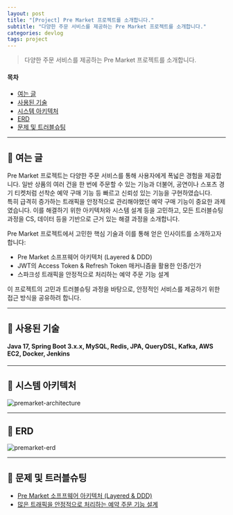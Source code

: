 ```yaml
---
layout: post
title: "[Project] Pre Market 프로젝트를 소개합니다."
subtitle: "다양한 주문 서비스를 제공하는 Pre Market 프로젝트를 소개합니다."
categories: devlog
tags: project
---
```


> 다양한 주문 서비스를 제공하는 Pre Market 프로젝트를 소개합니다.

<!--more-->

#### 목차

- [여는 글](#-여는-글)
- [사용된 기술](#-사용된-기술)
- [시스템 아키텍처](#-시스템-아키텍처)
- [ERD](#-erd)
- [문제 및 트러블슈팅](#-문제-및-트러블슈팅)

---

## 🌱 여는 글

Pre Market 프로젝트는 다양한 주문 서비스를 통해 사용자에게 폭넓은 경험을 제공합니다. 일반 상품의 여러 건을 한 번에 주문할 수 있는 기능과 더불어, 공연이나 스포츠 경기 티켓처럼 선착순 예약 구매 기능 등 빠르고 신뢰성 있는 기능을 구현하였습니다.  
특히 급격히 증가하는 트래픽을 안정적으로 관리해야했던 예약 구매 기능이 중요한 과제였습니다. 이를 해결하기 위한 아키텍처와 시스템 설계 등을 고민하고, 모든 트러블슈팅 과정을 CS, 데이터 등을 기반으로 근거 있는 해결 과정을 소개합니다.

Pre Market 프로젝트에서 고민한 핵심 기술과 이를 통해 얻은 인사이트를 소개하고자 합니다:

- Pre Market 소프프웨어 아키텍처 (Layered & DDD)
- JWT의 Access Token & Refresh Token 매커니즘을 활용한 인증/인가
- 스파크성 트래픽을 안정적으로 처리하는 예약 주문 기능 설계

이 프로젝트의 고민과 트러블슈팅 과정을 바탕으로, 안정적인 서비스를 제공하기 위한 접근 방식을 공유하려 합니다.

---

## 🌱 사용된 기술

#### Java 17, Spring Boot 3.x.x, MySQL, Redis, JPA, QueryDSL, Kafka, AWS EC2, Docker, Jenkins

---

## 🌱 시스템 아키텍처

<img src="https://i.ibb.co/ZYV61xK/premarket-architecture.jpg" alt="premarket-architecture" border="0">

---

## 🌱 ERD

<img src="https://i.ibb.co/mtNQpPL/premarket-erd.png" alt="premarket-erd" border="0">

---

## 🌱 문제 및 트러블슈팅

- [Pre Market 소프프웨어 아키텍처 (Layered & DDD)](https://syeon2.github.io/devlog/pre-market-architecture.html)
- [많은 트래픽을 안정적으로 처리하는 예약 주문 기능 설계]()